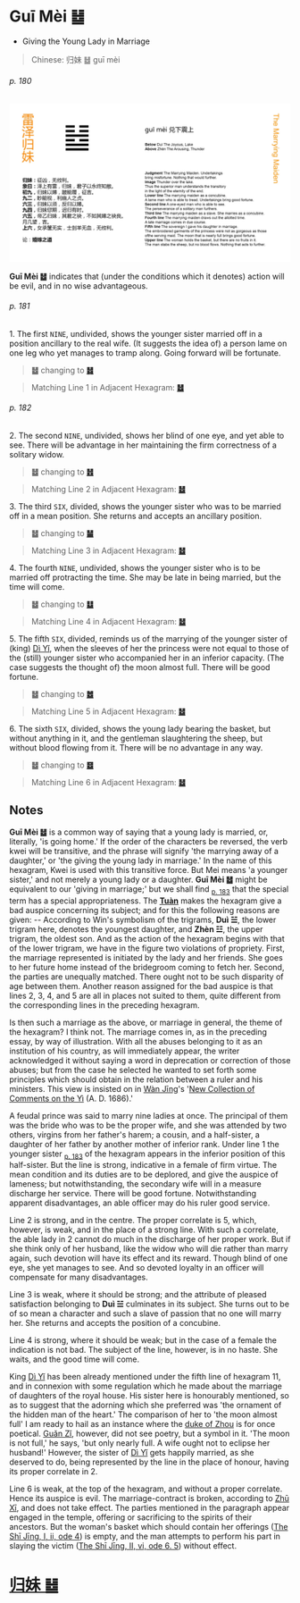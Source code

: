 # Guī Mèi ䷵

* Giving the Young Lady in Marriage

> Chinese: 归妹 ䷵ guī mèi

###### p. 180

![Guimei](shapes/54.jpg)

**Guī Mèi ䷵** indicates that (under the conditions which it denotes) action will be evil, and in no wise advantageous.

###### p. 181

1.<a name="54.1"></a> The first `NINE`, undivided, shows the younger sister married off in a position ancillary to the real wife. (It suggests the idea of) a person lame on one leg who yet manages to tramp along. Going forward will be fortunate.

> **䷵** changing to [**䷧**](e8a7a3xie.md#40.1)

> Matching Line 1 in Adjacent Hexagram: [**䷵**](e6b890jian.md#53.1)

###### p. 182

2.<a name="54.2"></a> The second `NINE`, undivided, shows her blind of one eye, and yet able to see. There will be advantage in her maintaining the firm correctness of a solitary widow.

> **䷵** changing to [**䷲**](e99c87zhen.md#51.2)

> Matching Line 2 in Adjacent Hexagram: [**䷵**](e6b890jian.md#53.2)

3.<a name="54.3"></a> The third `SIX`, divided, shows the younger sister who was to be married off in a mean position. She returns and accepts an ancillary position.

> **䷵** changing to [**䷡**](e5a4a7e5a3aedazhuang.md#34.3)

> Matching Line 3 in Adjacent Hexagram: [**䷵**](e6b890jian.md#53.3)

4.<a name="54.4"></a> The fourth `NINE`, undivided, shows the younger sister who is to be married off protracting the time. She may be late in being married, but the time will come.

> **䷵** changing to [**䷒**](e4b8b4lin.md#19.4)

> Matching Line 4 in Adjacent Hexagram: [**䷵**](e6b890jian.md#53.4)

5.<a name="54.5"></a> The fifth `SIX`, divided, reminds us of the marrying of the younger sister of (king) [Dì Yǐ](https://en.wikipedia.org/wiki/Di_Yi), when the sleeves of her the princess were not equal to those of the (still) younger sister who accompanied her in an inferior capacity. (The case suggests the thought of) the moon almost full. There will be good fortune.

> **䷵** changing to [**䷹**](e58591dui.md#58.5)

> Matching Line 5 in Adjacent Hexagram: [**䷵**](e6b890jian.md#53.5)

6.<a name="54.6"></a> The sixth `SIX`, divided, shows the young lady bearing the basket, but without anything in it, and the gentleman slaughtering the sheep, but without blood flowing from it. There will be no advantage in any way.

> **䷵** changing to [**䷥**](e79dbdkui.md#38.6)

> Matching Line 6 in Adjacent Hexagram: [**䷵**](e6b890jian.md#53.6)

## Notes

**Guī Mèi ䷵** is a common way of saying that a young lady is married, or, literally, 'is going home.' If the order of the characters be reversed, the verb kwei will be transitive, and the phrase will signify 'the marrying away of a daughter,' or 'the giving the young lady in marriage.' In the name of this hexagram, Kwei is used with this transitive force. But Mei means 'a younger sister,' and not merely a young lady or a daughter. **Guī Mèi ䷵** might be equivalent to our 'giving in marriage;' but we shall find <sub>[p. 183](e4b8b0feng.md#p-183)</sub> that the special term has a special appropriateness. The [**Tuàn**](https://en.wikipedia.org/wiki/Ten_Wings) makes the hexagram give a bad auspice concerning its subject; and for this the following reasons are given: -- According to Win's symbolism of the trigrams, **Duì ☱**, the lower trigram here, denotes the youngest daughter, and **Zhèn ☳**, the upper trigram, the oldest son. And as the action of the hexagram begins with that of the lower trigram, we have in the figure two violations of propriety. First, the marriage represented is initiated by the lady and her friends. She goes to her future home instead of the bridegroom coming to fetch her. Second, the parties are unequally matched. There ought not to be such disparity of age between them. Another reason assigned for the bad auspice is that lines 2, 3, 4, and 5 are all in places not suited to them, quite different from the corresponding lines in the preceding hexagram.

Is then such a marriage as the above, or marriage in general, the theme of the hexagram? I think not. The marriage comes in, as in the preceding essay, by way of illustration. With all the abuses belonging to it as an institution of his country, as will immediately appear, the writer acknowledged it without saying a word in deprecation or correction of those abuses; but from the case he selected he wanted to set forth some principles which should obtain in the relation between a ruler and his ministers. This view is insisted on in [Wàn Jīng](https://zh.wikipedia.org/zh-hans/万经)'s '[New Collection of Comments on the Yì](https://ctext.org/library.pl?if=en&res=95322&by_author=萬經) (A. D. 1686).'

A feudal prince was said to marry nine ladies at once. The principal of them was the bride who was to be the proper wife, and she was attended by two others, virgins from her father's harem; a cousin, and a half-sister, a daughter of her father by another mother of inferior rank. Under line 1 the younger sister <sub>[p. 183](e4b8b0feng.md#p-183)</sub> of the hexagram appears in the inferior position of this half-sister. But the line is strong, indicative in a female of firm virtue. The mean condition and its duties are to be deplored, and give the auspice of lameness; but notwithstanding, the secondary wife will in a measure discharge her service. There will be good fortune. Notwithstanding apparent disadvantages, an able officer may do his ruler good service.

Line 2 is strong, and in the centre. The proper correlate is 5, which, however, is weak, and in the place of a strong line. With such a correlate, the able lady in 2 cannot do much in the discharge of her proper work. But if she think only of her husband, like the widow who will die rather than marry again, such devotion will have its effect and its reward. Though blind of one eye, she yet manages to see. And so devoted loyalty in an officer will compensate for many disadvantages.

Line 3 is weak, where it should be strong; and the attribute of pleased satisfaction belonging to **Duì ☱** culminates in its subject. She turns out to be of so mean a character and such a slave of passion that no one will marry her. She returns and accepts the position of a concubine.

Line 4 is strong, where it should be weak; but in the case of a female the indication is not bad. The subject of the line, however, is in no haste. She waits, and the good time will come.

King [Dì Yǐ](https://en.wikipedia.org/wiki/Di_Yi) has been already mentioned under the fifth line of hexagram 11, and in connexion with some regulation which he made about the marriage of daughters of the royal house. His sister here is honourably mentioned, so as to suggest that the adorning which she preferred was 'the ornament of the hidden man of the heart.' The comparison of her to 'the moon almost full' I am ready to hail as an instance where the [duke of Zhou](https://en.wikipedia.org/wiki/Duke_of_Zhou) is for once poetical. [Guǎn Zǐ](https://en.wikipedia.org/wiki/Guanzi_(text)), however, did not see poetry, but a symbol in it. 'The moon is not full,' he says, 'but only nearly full. A wife ought not to eclipse her husband!' However, the sister of [Dì Yǐ](https://en.wikipedia.org/wiki/Di_Yi) gets happily married, as she deserved to do, being represented by the line in the place of honour, having its proper correlate in 2.

Line 6 is weak, at the top of the hexagram, and without a proper correlate. Hence its auspice is evil. The marriage-contract is broken, according to [Zhū Xī](https://en.wikipedia.org/wiki/Zhu_Xi), and does not take effect. The parties mentioned in the paragraph appear engaged in the temple, offering or sacrificing to the spirits of their ancestors. But the woman's basket which should contain her offerings ([The Shī Jīng, I, ii, ode 4](https://ctext.org/book-of-poetry/cai-ping)) is empty, and the man attempts to perform his part in slaying the victim ([The Shī Jīng, II, vi, ode 6. 5](https://ctext.org/dictionary.pl?if=en&id=15943)) without effect.

# [归妹 ䷵](e5bd92e5a6b9guimei_cn.md)
